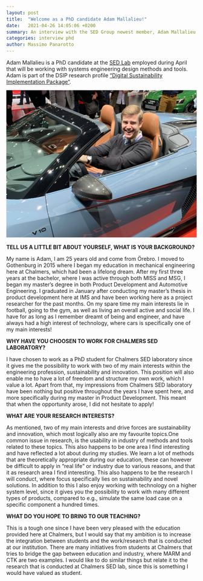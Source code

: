 ```yaml
---
layout: post
title:  "Welcome as a PhD candidate Adam Mallalieu!"
date:   2021-04-26 14:05:06 +0200
summary: An interview with the SED Group newest member, Adam Mallalieu.
categories: interview phd
author: Massimo Panarotto
---
```


Adam Mallalieu is a PhD candidate at the [SED Lab](https://www.chalmers.se/en/departments/ims/research/product-development/Pages/systems-engineering-design.aspx) employed during April that will be working with systems engineering design methods and tools. Adam is part of the DSIP research profile [“Digital Sustainability Implementation Package“](https://www.bth.se/forskning/forskningsomraden/strategisk-hallbar-utveckling/digital-sustainability-implementation-package-dsip/).

![Adam Mallalieu seated in a nice car](/assets/SED_interview_adam.jpg)

**TELL US A LITTLE BIT ABOUT YOURSELF, WHAT IS YOUR BACKGROUND?**

My name is Adam, I am 25 years old and come from Örebro. I moved to Gothenburg in 2015 where I began my education in mechanical engineering here at Chalmers, which had been a lifelong dream. After my first three years at the bachelor, where I was active through both MISS and MSG, I began my master’s degree in both Product Development and Automotive Engineering. I graduated in January after conducting my master’s thesis in product development here at IMS and have been working here as a project researcher for the past months. On my spare time my main interests lie in football, going to the gym, as well as living an overall active and social life. I have for as long as I remember dreamt of being and engineer, and have always had a high interest of technology, where cars is specifically one of my main interests!

**WHY HAVE YOU CHOOSEN TO WORK FOR CHALMERS SED LABORATORY?**

I have chosen to work as a PhD student for Chalmers SED laboratory since it gives me the possibility to work with two of my main interests within the engineering profession, sustainability and innovation. This position will also enable me to have a lot of freedom and structure my own work, which I value a lot. Apart from that, my impressions from Chalmers SED laboratory have been nothing but positive throughout the years I have spent here, and more specifically during my master in Product Development. This meant that when the opportunity arose, I did not hesitate to apply!

**WHAT ARE YOUR RESEARCH INTERESTS?**

As mentioned, two of my main interests and drive forces are sustainability and innovation, which most logically also are my favourite topics.One common issue in research, is the usability in industry of methods and tools related to these topics. This also happens to be one area I find interesting and have reflected a lot about during my studies. We learn a lot of methods that are theoretically appropriate during our education, these can however be difficult to apply in “real life” or industry due to various reasons, and that it as research area I find interesting. This also happens to be the research I will conduct, where focus specifically lies on sustainability and novel solutions. In addition to this I also enjoy working with technology on a higher system level, since it gives you the possibility to work with many different types of products, compared to e.g., simulate the same load case on a specific component a hundred times.

**WHAT DO YOU HOPE TO BRING TO OUR TEACHING?**

This is a tough one since I have been very pleased with the education provided here at Chalmers, but I would say that my ambition is to increase the integration between students and the work/research that is conducted at our institution. There are many initiatives from students at Chalmers that tries to bridge the gap between education and industry, where MARM and CTK are two examples. I would like to do similar things but relate it to the research that is conducted at Chalmers SED lab, since this is something I would have valued as student.
